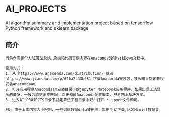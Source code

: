 # AI_PROJECTS
AI algorithm summary and implementation project based on  tensorflow Python framework  and sklearn package

## 简介

```
当前仓库是个人AI算法总结,总结和代码实例内容在Anaconda3的MarkDown文档中。

使用方式：
1. 从 https://www.anaconda.com/distribution/ 或者 https://www.jianshu.com/p/026a2c43b081 下载Anaconda安装包，按照网上指定教程安装Anacondaan
2. 打开应用程序Anacondaan安装目录下的jupyter Notebook应用程序。如果出现无法显示的情况，一般为浏览器不匹配，需要修改Anaconda配置脚本，参考网上解决方案。
3. 进入AI_PROJECTS目录下指定算法工程目录中双击打开 *.ipynb文件即可。
```
```
PS: 由于上库内容大小限制，一些训练数据data被删除，需要手动下载,比如Minist数据集
```

